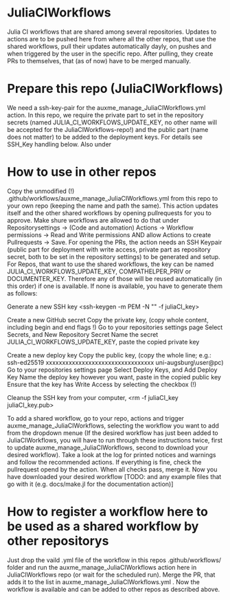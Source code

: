 # JuliaCIWorkflows
Julia CI workflows that are shared among several repositories. Updates to actions are to be pushed here from where all the other repos, that use the shared workflows, pull their updates automatically dayly, on pushes and when triggered by the user in the specific repo. After pulling, they create PRs to themselves, that (as of now) have to be merged manually.

# Prepare this repo (JuliaCIWorkflows)
We need a ssh-key-pair for the auxme_manage_JuliaCIWorkflows.yml action. In this repo, we require the private part to set in the repository secrets (named JULIA_CI_WORKFLOWS_UPDATE_KEY, no other name will be accepted for the JuliaCIWorkflows-repo!) and the public part (name does not matter) to be added to the deployment keys. For details see SSH_Key handling below. Also under 

# How to use in other repos
Copy the unmodified (!) .github/workflows/auxme_manage_JuliaCIWorkflows.yml from this repo to your own repo (keeping the name and path the same). This action updates itself and the other shared workflows by opening pullrequests for you to approve. Make shure workflows are allowed to do that under Repositorysettings -> (Code and automation) Actions ->  Workflow permissions -> Read and Write permissions AND allow Actions to create Pullrequests -> Save.
For opening the PRs, the action needs an SSH Keypair (public part for deployment with write access, private part as repository secret, both to be set in the repository settings) to be generated and setup. For Repos, that want to use the shared workflows, the key can be named JULIA_CI_WORKFLOWS_UPDATE_KEY, COMPATHELPER_PRIV or DOCUMENTER_KEY. Therefore any of those will be reused automatically (in this order) if one is available. If none is available, you have to generate them as follows:

Generate a new SSH key
	<ssh-keygen -m PEM -N "" -f juliaCI_key>

Create a new GitHub secret
	Copy the private key, <cat juliaCI_key> (copy whole content, including begin and end flags !)
	Go to your repositories settings page
	Select Secrets, and New Repository Secret
	Name the secret JULIA_CI_WORKFLOWS_UPDATE_KEY, paste the copied private key

Create a new deploy key
	Copy the public key, <cat juliaCI_key.pub> (copy the whole line; e.g.: ssh-ed25519 xxxxxxxxxxxxxxxxxxxxxxxxxxxxxxxxx uni-augsburg\user@pc)
	Go to your repositories settings page
	Select Deploy Keys, and Add Deploy Key
	Name the deploy key however you want, paste in the copied public key
	Ensure that the key has Write Access by selecting the checkbox (!) 

Cleanup the SSH key from your computer, <rm -f juliaCI_key juliaCI_key.pub>

To add a shared workflow, go to your repo, actions and trigger auxme_manage_JuliaCIWorkflows, selecting the workflow you want to add from the dropdown menue (If the desired workflow has just been added to JuliaCIWorkflows, you will have to run through these instructions twice, first to update auxme_manage_JuliaCIWorkflows, second to download your desired workflow). Take a look at the log for printed notices and warnings and follow the recommended actions. If everything is fine, check the pullrequest opend by the action. When all checks pass, merge it. Now you have downloaded your desired workflow [TODO: and any example files that go with it (e.g. docs/make.jl for the documentation action)]

# How to register a workflow here to be used as a shared workflow by other repositorys
Just drop the vaild .yml file of the workflow in this repos .github/workflows/ folder and run the auxme_manage_JuliaCIWorkflows action here in JuliaCIWorkflows repo (or wait for the scheduled run). Merge the PR, that adds it to the list in auxme_manage_JuliaCIWorkflows.yml . Now the workflow is available and can be added to other repos as described above. 
